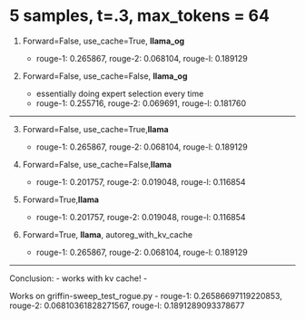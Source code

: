 # 5 samples, t=.3, max_tokens = 64
1. Forward=False, use_cache=True, **llama_og**
    - rouge-1: 0.265867, rouge-2: 0.068104, rouge-l: 0.189129

2. Forward=False, use_cache=False, **llama_og** 
    - essentially doing expert selection every time
    - rouge-1: 0.255716, rouge-2: 0.069691, rouge-l: 0.181760
---
3. Forward=False, use_cache=True,**llama**
    - rouge-1: 0.265867, rouge-2: 0.068104, rouge-l: 0.189129

4. Forward=False, use_cache=False,**llama**
    - rouge-1: 0.201757, rouge-2: 0.019048, rouge-l: 0.116854

5. Forward=True,**llama**
    - rouge-1: 0.201757, rouge-2: 0.019048, rouge-l: 0.116854

6. Forward=True, **llama**, autoreg_with_kv_cache
    - rouge-1: 0.265867, rouge-2: 0.068104, rouge-l: 0.189129

---
Conclusion:
    - works with kv cache!
    - 

Works on griffin-sweep_test_rogue.py
    - rouge-1: 0.26586697119220853, rouge-2: 0.06810361828271567, rouge-l: 0.1891289093378677
    
